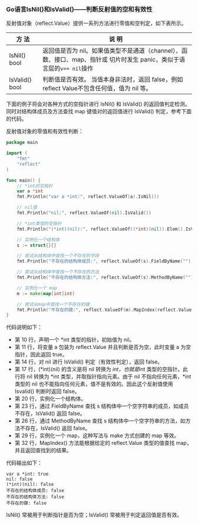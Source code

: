 ### Go语言IsNil()和IsValid()——判断反射值的空和有效性

反射值对象（reflect.Value）提供一系列方法进行零值和空判定，如下表所示。

| 方 法                                          | 说 明                                                        |
| ---------------------------------------------- | ------------------------------------------------------------ |
| IsNil() bool                                   | 返回值是否为 nil。如果值类型不是通道（channel）、函数、接口、map、指针或 切片时发生 panic，类似于语言层的`v== nil`操作 |
| IsValid() bool                                 | 判断值是否有效。 当值本身非法时，返回 false，例如 reflect Value不包含任何值，值为 nil 等。 |

下面的例子将会对各种方式的空指针进行 IsNil() 和 IsValid() 的返回值判定检测。同时对结构体成员及方法查找 map 键值对的返回值进行 IsValid() 判定，参考下面的代码。

反射值对象的零值和有效性判断：

```go
package main

import (
	"fmt"
	"reflect"
)

func main() {
	// *int的空指针
	var a *int
	fmt.Println("var a *int:", reflect.ValueOf(a).IsNil())

	// nil值
	fmt.Println("nil:", reflect.ValueOf(nil).IsValid())

	// *int类型的空指针
	fmt.Println("(*int)(nil):", reflect.ValueOf((*int)(nil)).Elem().IsValid())

	// 实例化一个结构体
	s := struct{}{}

	// 尝试从结构体中查找一个不存在的字段
	fmt.Println("不存在的结构体成员:", reflect.ValueOf(s).FieldByName("").IsValid())

	// 尝试从结构体中查找一个不存在的方法
	fmt.Println("不存在的结构体方法:", reflect.ValueOf(s).MethodByName("").IsValid())

	// 实例化一个 map
	m := make(map[int]int)

	// 尝试从map中查找一个不存在的键
	fmt.Println("不存在的键:", reflect.ValueOf(m).MapIndex(reflect.ValueOf(3)).IsValid())
}
```

代码说明如下：

- 第 10 行，声明一个 *int 类型的指针，初始值为 nil。
- 第 11 行，将变量 a 包装为 reflect.Value 并且判断是否为空，此时变量 a 为空指针，因此返回 true。
- 第 14 行，对 nil 进行 IsValid() 判定（有效性判定），返回 false。
- 第 17 行，(*int)(nil) 的含义是将 nil 转换为 *int，也就是*int 类型的空指针。此行将 nil 转换为 *int 类型，并取指针指向元素。由于 nil 不指向任何元素，*int 类型的 nil 也不能指向任何元素，值不是有效的。因此这个反射值使用 Isvalid() 判断时返回 false。
- 第 20 行，实例化一个结构体。
- 第 23 行，通过 FieldByName 查找 s 结构体中一个空字符串的成员，如成员不存在，IsValid() 返回 false。
- 第 26 行，通过 MethodByName 查找 s 结构体中一个空字符串的方法，如方法不存在，IsValid() 返回 false。
- 第 29 行，实例化一个 map，这种写法与 make 方式创建的 map 等效。
- 第 32 行，MapIndex() 方法能根据给定的 reflect.Value 类型的值查找 map，并且返回查找到的结果。

代码输出如下：

```text
var a *int: true
nil: false
(*int)(nil): false
不存在的结构体成员: false
不存在的结构体方法: false
不存在的键: false
```

IsNil() 常被用于判断指针是否为空；IsValid() 常被用于判定返回值是否有效。
